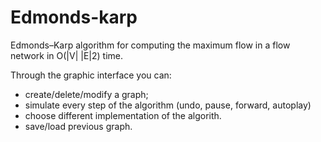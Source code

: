 # Edmonds-karp
 Edmonds–Karp algorithm for computing the maximum flow in a flow network in O(|V| |E|2) time.
 
 Through the graphic interface you can:
  - create/delete/modify a graph;
  - simulate every step of the algorithm (undo, pause, forward, autoplay)
  - choose different implementation of the algorith.
  - save/load previous graph.
